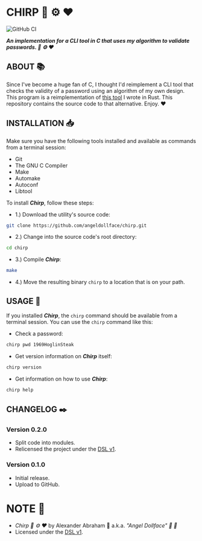 # CHIRP :ribbon: :gear: :heart:

![GitHub CI](https://github.com/angeldollface/chirp/actions/workflows/main.yml/badge.svg)

***An implementation for a CLI tool in C that uses my algorithm to validate passwords. :ribbon: :gear: :heart:***

## ABOUT :books:

Since I've become a huge fan of C, I thought I'd reimplement a CLI tool that checks the validity of a password using an algorithm of my own design. This program is a reimplementation of [this tool](https://github.com/angeldollface/flek) I wrote in Rust. This repository contains the source code to that alternative. Enjoy. :heart:

## INSTALLATION :inbox_tray:

Make sure you have the following tools installed and available as commands from a terminal session:

- Git
- The GNU C Compiler
- Make
- Automake
- Autoconf
- Libtool

To install ***Chirp***, follow these steps:

- 1.) Download the utility's source code:

```bash
git clone https://github.com/angeldollface/chirp.git
```

- 2.) Change into the source code's root directory:

```bash
cd chirp
```

- 3.) Compile ***Chirp***:

```bash
make
```

- 4.) Move the resulting binary `chirp` to a location that is on your path.


## USAGE :hammer:

If you installed ***Chirp***, the `chirp` command should be available from a terminal session. You can use the `chirp` command like this:

- Check a password:

```bash
chirp pwd 1969HoglinSteak
```

- Get version information on ***Chirp*** itself:

```bash
chirp version
```

- Get information on how to use ***Chirp***:

```bash
chirp help
```

## CHANGELOG :black_nib:

### Version 0.2.0

- Split code into modules.
- Relicensed the project under the [DSL v1](https://github.com/angeldollface/doll-software-license).

### Version 0.1.0

- Initial release.
- Upload to GitHub.

# NOTE :scroll:

- *Chirp :ribbon: :gear: :heart:* by Alexander Abraham :black_heart: a.k.a. *"Angel Dollface" :dolls: :ribbon:*
- Licensed under the [DSL v1](https://github.com/angeldollface/doll-software-license).
